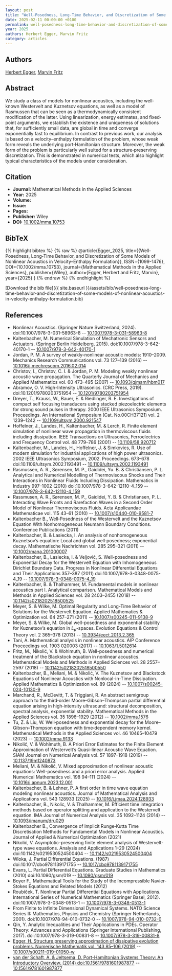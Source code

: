 ```yaml
---
layout: post
title: "Well‐Posedness, Long‐Time Behavior, and Discretization of Some Models of Nonlinear Acoustics in Velocity–Enthalpy Formulation"
date: 2025-02-11 00:00:00 +0100
permalink: well-posedness-long-time-behavior-and-discretization-of-some-models-of-nonlinear-acoustics-in-velocity-enthalpy-formulation
year: 2025
authors: Herbert Egger, Marvin Fritz
category: articles
---
```

 
## Authors
[Herbert Egger](authors/herbert-egger), [Marvin Fritz](authors/marvin-fritz)
 
## Abstract
We study a class of models for nonlinear acoustics, including the well‐known Westervelt and Kuznetsov equations, as well as a model of Rasmussen that can be seen as a thermodynamically consistent modification of the latter. Using linearization, energy estimates, and fixed‐point arguments, we establish the existence and uniqueness of solutions that, for sufficiently small data, are global in time and converge exponentially fast to equilibrium. In contrast to previous work, our analysis is based on a velocity–enthalpy formulation of the problem, whose weak form reveals the underlying port‐Hamiltonian structure. Moreover, the weak form of the problem is particularly well suited for a structure‐preserving discretization. This is demonstrated in numerical tests, which also highlight typical characteristics of the models under consideration.
 
## Citation
- **Journal:** Mathematical Methods in the Applied Sciences
- **Year:** 2025
- **Volume:** 
- **Issue:** 
- **Pages:** 
- **Publisher:** Wiley
- **DOI:** [10.1002/mma.10753](https://doi.org/10.1002/mma.10753)
 
## BibTeX
{% highlight bibtex %}
{% raw %}
@article{Egger_2025,
  title={{Well‐Posedness, Long‐Time Behavior, and Discretization of Some Models of Nonlinear Acoustics in Velocity–Enthalpy Formulation}},
  ISSN={1099-1476},
  DOI={10.1002/mma.10753},
  journal={Mathematical Methods in the Applied Sciences},
  publisher={Wiley},
  author={Egger, Herbert and Fritz, Marvin},
  year={2025}
}
{% endraw %}
{% endhighlight %}
 
[Download the bib file]({{ site.baseurl }}/assets/bib/well-posedness-long-time-behavior-and-discretization-of-some-models-of-nonlinear-acoustics-in-velocity-enthalpy-formulation.bib)
 
## References
- Nonlinear Acoustics. (Springer Nature Switzerland, 2024). doi:10.1007/978-3-031-58963-8 -- [10.1007/978-3-031-58963-8](https://doi.org/10.1007/978-3-031-58963-8)
- Kaltenbacher, M. Numerical Simulation of Mechatronic Sensors and Actuators. (Springer Berlin Heidelberg, 2015). doi:10.1007/978-3-642-40170-1 -- [10.1007/978-3-642-40170-1](https://doi.org/10.1007/978-3-642-40170-1)
- Jordan, P. M. A survey of weakly-nonlinear acoustic models: 1910–2009. Mechanics Research Communications vol. 73 127–139 (2016) -- [10.1016/j.mechrescom.2016.02.014](https://doi.org/10.1016/j.mechrescom.2016.02.014)
- Christov, I., Christov, C. I. & Jordan, P. M. Modeling weakly nonlinear acoustic wave propagation. The Quarterly Journal of Mechanics and Applied Mathematics vol. 60 473–495 (2007) -- [10.1093/qjmam/hbm017](https://doi.org/10.1093/qjmam/hbm017)
- Abramov, O. V. High-Intensity Ultrasonics. (CRC Press, 2019). doi:10.1201/9780203751954 -- [10.1201/9780203751954](https://doi.org/10.1201/9780203751954)
- Dreyer, T., Krauss, W., Bauer, E. & Riedlinger, R. E. Investigations of compact self focusing transducers using stacked piezoelectric elements for strong sound pulses in therapy. 2000 IEEE Ultrasonics Symposium. Proceedings. An International Symposium (Cat. No.00CH37121) vol. 2 1239–1242 -- [10.1109/ultsym.2000.921547](https://doi.org/10.1109/ultsym.2000.921547)
- Hoffelner, J., Landes, H., Kaltenbacher, M. & Lerch, R. Finite element simulation of nonlinear wave propagation in thermoviscous fluids including dissipation. IEEE Transactions on Ultrasonics, Ferroelectrics and Frequency Control vol. 48 779–786 (2001) -- [10.1109/58.920712](https://doi.org/10.1109/58.920712)
- Kaltenbacher, M., Landes, H., Hoffelner, J. & Simkovics, R. Use of modern simulation for industrial applications of high power ultrasonics. 2002 IEEE Ultrasonics Symposium, 2002. Proceedings. 673–678 doi:10.1109/ultsym.2002.1193491 -- [10.1109/ultsym.2002.1193491](https://doi.org/10.1109/ultsym.2002.1193491)
- Rasmussen, A. R., Sørensen, M. P., Gaididei, Yu. B. & Christiansen, P. L. Analytical and Numerical Modelling of Thermoviscous Shocks and Their Interactions in Nonlinear Fluids Including Dissipation. Mathematics in Industry 997–1002 (2010) doi:10.1007/978-3-642-12110-4_159 -- [10.1007/978-3-642-12110-4_159](https://doi.org/10.1007/978-3-642-12110-4_159)
- Rassmusen, A. R., Sørensen, M. P., Gaididei, Y. B. & Christiansen, P. L. Interacting Wave Fronts and Rarefaction Waves in a Second Order Model of Nonlinear Thermoviscous Fluids. Acta Applicandae Mathematicae vol. 115 43–61 (2010) -- [10.1007/s10440-010-9581-7](https://doi.org/10.1007/s10440-010-9581-7)
- Kaltenbacher B., Well‐Posedness of the Westervelt and the Kuznetsov Equation With Nonhomogeneous Neumann Boundary Conditions. Conference Publications (2011)
- Kaltenbacher, B. & Lasiecka, I. An analysis of nonhomogeneous Kuznetsov’s equation: Local and global well‐posedness; exponential decay. Mathematische Nachrichten vol. 285 295–321 (2011) -- [10.1002/mana.201000007](https://doi.org/10.1002/mana.201000007)
- Kaltenbacher, B., Lasiecka, I. & Veljović, S. Well-posedness and Exponential Decay for the Westervelt Equation with Inhomogeneous Dirichlet Boundary Data. Progress in Nonlinear Differential Equations and Their Applications 357–387 (2011) doi:10.1007/978-3-0348-0075-4_19 -- [10.1007/978-3-0348-0075-4_19](https://doi.org/10.1007/978-3-0348-0075-4_19)
- Kaltenbacher, B. & Thalhammer, M. Fundamental models in nonlinear acoustics part I. Analytical comparison. Mathematical Models and Methods in Applied Sciences vol. 28 2403–2455 (2018) -- [10.1142/s0218202518500525](https://doi.org/10.1142/s0218202518500525)
- Meyer, S. & Wilke, M. Optimal Regularity and Long-Time Behavior of Solutions for the Westervelt Equation. Applied Mathematics &amp; Optimization vol. 64 257–271 (2011) -- [10.1007/s00245-011-9138-9](https://doi.org/10.1007/s00245-011-9138-9)
- Meyer, S. & Wilke, M. Global well-posedness and exponential stability for Kuznetsov’s equation in $L_p$-spaces. Evolution Equations &amp; Control Theory vol. 2 365–378 (2013) -- [10.3934/eect.2013.2.365](https://doi.org/10.3934/eect.2013.2.365)
- Tani, A. Mathematical analysis in nonlinear acoustics. AIP Conference Proceedings vol. 1903 020003 (2017) -- [10.1063/1.5012614](https://doi.org/10.1063/1.5012614)
- Fritz, M., Nikolić, V. & Wohlmuth, B. Well-posedness and numerical treatment of the Blackstock equation in nonlinear acoustics. Mathematical Models and Methods in Applied Sciences vol. 28 2557–2597 (2018) -- [10.1142/s0218202518500550](https://doi.org/10.1142/s0218202518500550)
- Kaltenbacher, B., Meliani, M. & Nikolić, V. The Kuznetsov and Blackstock Equations of Nonlinear Acoustics with Nonlocal-in-Time Dissipation. Applied Mathematics &amp; Optimization vol. 89 (2024) -- [10.1007/s00245-024-10130-9](https://doi.org/10.1007/s00245-024-10130-9)
- Marchand, R., McDevitt, T. & Triggiani, R. An abstract semigroup approach to the third‐order Moore–Gibson–Thompson partial differential equation arising in high‐intensity ultrasound: structural decomposition, spectral analysis, exponential stability. Mathematical Methods in the Applied Sciences vol. 35 1896–1929 (2012) -- [10.1002/mma.1576](https://doi.org/10.1002/mma.1576)
- Tu, Z. & Liu, W. Well‐posedness and exponential decay for the Moore–Gibson–Thompson equation with time‐dependent memory kernel. Mathematical Methods in the Applied Sciences vol. 46 10465–10479 (2023) -- [10.1002/mma.9133](https://doi.org/10.1002/mma.9133)
- Nikolić, V. & Wohlmuth, B. A Priori Error Estimates for the Finite Element Approximation of Westervelt’s Quasi-linear Acoustic Wave Equation. SIAM Journal on Numerical Analysis vol. 57 1897–1918 (2019) -- [10.1137/19m1240873](https://doi.org/10.1137/19m1240873)
- Meliani, M. & Nikolić, V. Mixed approximation of nonlinear acoustic equations: Well-posedness and a priori error analysis. Applied Numerical Mathematics vol. 198 94–111 (2024) -- [10.1016/j.apnum.2023.12.001](https://doi.org/10.1016/j.apnum.2023.12.001)
- Kaltenbacher, B. & Lehner, P. A first order in time wave equation modeling nonlinear acoustics. Journal of Mathematical Analysis and Applications vol. 543 128933 (2025) -- [10.1016/j.jmaa.2024.128933](https://doi.org/10.1016/j.jmaa.2024.128933)
- Kaltenbacher, B., Nikolic, V. & Thalhammer, M. Efficient time integration methods based on operator splitting and application to the Westervelt equation. IMA Journal of Numerical Analysis vol. 35 1092–1124 (2014) -- [10.1093/imanum/dru029](https://doi.org/10.1093/imanum/dru029)
- Kaltenbacher B., Convergence of Implicit Runge‐Kutta Time Discretisation Methods for Fundamental Models in Nonlinear Acoustics. Journal of Applied & Numerical Optimization (2021)
- Nikolić, V. Asymptotic-preserving finite element analysis of Westervelt-type wave equations. Analysis and Applications 1–29 (2024) doi:10.1142/s0219530524500404 -- [10.1142/s0219530524500404](https://doi.org/10.1142/s0219530524500404)
- Wloka, J. Partial Differential Equations. (1987) doi:10.1017/cbo9781139171755 -- [10.1017/cbo9781139171755](https://doi.org/10.1017/cbo9781139171755)
- Evans, L. Partial Differential Equations. Graduate Studies in Mathematics (2010) doi:10.1090/gsm/019 -- [10.1090/gsm/019](https://doi.org/10.1090/gsm/019)
- Boyer F., Mathematical Tools for the Study of the Incompressible Navier‐Stokes Equations and Related Models (2012)
- Roubíček, T. Nonlinear Partial Differential Equations with Applications. International Series of Numerical Mathematics (Springer Basel, 2012). doi:10.1007/978-3-0348-0513-1 -- [10.1007/978-3-0348-0513-1](https://doi.org/10.1007/978-3-0348-0513-1)
- From Finite to Infinite Dimensional Dynamical Systems. NATO Science Series II: Mathematics, Physics and Chemistry (Springer Netherlands, 2001). doi:10.1007/978-94-010-0732-0 -- [10.1007/978-94-010-0732-0](https://doi.org/10.1007/978-94-010-0732-0)
- Qin, Y. Analytic Inequalities and Their Applications in PDEs. Operator Theory: Advances and Applications (Springer International Publishing, 2017). doi:10.1007/978-3-319-00831-8 -- [10.1007/978-3-319-00831-8](https://doi.org/10.1007/978-3-319-00831-8)
- [Egger, H. Structure preserving approximation of dissipative evolution problems. Numerische Mathematik vol. 143 85–106 (2019)](structure-preserving-approximation-of-dissipative-evolution-problems) -- [10.1007/s00211-019-01050-w](https://doi.org/10.1007/s00211-019-01050-w)
- [van der Schaft, A. & Jeltsema, D. Port-Hamiltonian Systems Theory: An Introductory Overview. (2014) doi:10.1561/9781601987877](port-hamiltonian-systems-theory-an-introductory-overview0) -- [10.1561/9781601987877](https://doi.org/10.1561/9781601987877)

